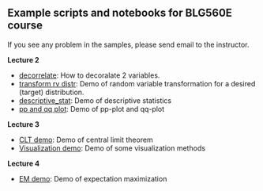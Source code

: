 ## Example scripts and notebooks for BLG560E course

If you see any problem in the samples, please send email to the instructor.

**Lecture 2**

- [decorrelate](lecture2/decorrelation.ipynb): How to decoralate 2 variables.
- [transform rv distr](lecture2/rv_transform.ipynb): Demo of random variable transformation for a desired (target) distribution.
- [descriptive_stat](lecture2/descriptive_stat.ipynb): Demo of descriptive statistics
- [pp and qq plot](lecture2/pp_qq_plot.ipynb): Demo of pp-plot and qq-plot

**Lecture 3**

- [CLT demo](lecture3/clt_demo.ipynb): Demo of central limit theorem
- [Visualization demo](lecture3/visualization_demo.ipynb): Demo of some visualization methods

**Lecture 4**

- [EM demo](lecture4/em_coin.ipynb): Demo of expectation maximization
